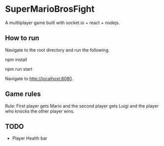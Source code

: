 # SuperMarioBrosFight

A multliplayer game built with socket.io + react + nodejs.

## How to run

Navigate to the root directory and run the following.

npm install

npm run start

Navigate to <http://localhost:8080>.

## Game rules

Rule: First player gets Mario and the second player gets Luigi and the player who knocks the other player wins.

## TODO
- Player Health bar

